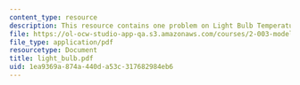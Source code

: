 ```yaml
---
content_type: resource
description: This resource contains one problem on Light Bulb Temperature
file: https://ol-ocw-studio-app-qa.s3.amazonaws.com/courses/2-003-modeling-dynamics-and-control-i-spring-2005/1ea9369a874a440da53c317682984eb6_light_bulb.pdf
file_type: application/pdf
resourcetype: Document
title: light_bulb.pdf
uid: 1ea9369a-874a-440d-a53c-317682984eb6
---
```

